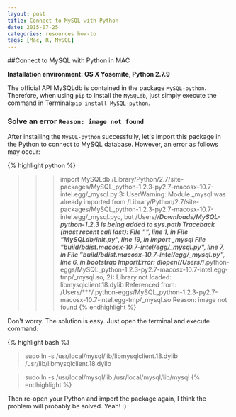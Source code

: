 ```yaml
---
layout: post
title: Connect to MySQL with Python
date: 2015-07-25
categories: resources how-to
tags: [Mac, R, MySQL]
---
```


##Connect to MySQL with Python in MAC

  **Installation environment: OS X Yosemite, Python 2.7.9**


  
  The official API MySQLdb is contained in the package `MySQL-python`. Therefore, when using `pip` to install the `MySQLdb`, just simply execute the command in Terminal:`pip install MySQL-python`.

  
### Solve an error `Reason: image not found`

  
  After installing the `MySQL-python` successfully, let's import this package in the Python to connect to MySQL database. However, an error as follows may occur:
  
 {% highlight python %}
 >>> import MySQLdb
 /Library/Python/2.7/site-packages/MySQL_python-1.2.3-py2.7-macosx-10.7-intel.egg/_mysql.py:3: UserWarning: Module _mysql was already imported from /Library/Python/2.7/site-packages/MySQL_python-1.2.3-py2.7-macosx-10.7-intel.egg/_mysql.pyc, but /Users/***/Downloads/MySQL-python-1.2.3
 is being added to sys.path
Traceback (most recent call last):
  File "<stdin>", line 1, in <module>
  File "MySQLdb/__init__.py", line 19, in <module>
    import _mysql
  File "build/bdist.macosx-10.7-intel/egg/_mysql.py", line 7, in <module>
  File "build/bdist.macosx-10.7-intel/egg/_mysql.py", line 6, in __bootstrap__
ImportError: dlopen(/Users/***/.python-eggs/MySQL_python-1.2.3-py2.7-macosx-10.7-intel.egg-tmp/_mysql.so, 2): Library not loaded: libmysqlclient.18.dylib
  Referenced from: /Users/***/.python-eggs/MySQL_python-1.2.3-py2.7-macosx-10.7-intel.egg-tmp/_mysql.so
  Reason: image not found
 {% endhighlight %}
  
  
Don't worry. The solution is easy. Just open the terminal and execute command:  

{% highlight bash %}   
> sudo ln -s /usr/local/mysql/lib/libmysqlclient.18.dylib /usr/lib/libmysqlclient.18.dylib

> sudo ln -s /usr/local/mysql/lib /usr/local/mysql/lib/mysql
{% endhighlight %}

Then re-open your Python and import the package again, I think the problem will probably be solved. Yeah! :)
